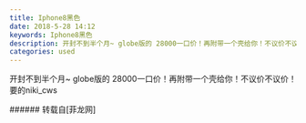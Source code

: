 ```yaml
---
title: Iphone8黑色
date: 2018-5-28 14:12
keywords: Iphone8黑色
description: 开封不到半个月~ globe版的 28000一口价！再附带一个壳给你！不议价不议价！要的niki_cws
categories: used
---
```

<td class="t_f" id="postmessage_1370012">

开封不到半个月~ globe版的 28000一口价！再附带一个壳给你！不议价不议价！要的niki_cws<br/>
</td>
###### 转载自[菲龙网]